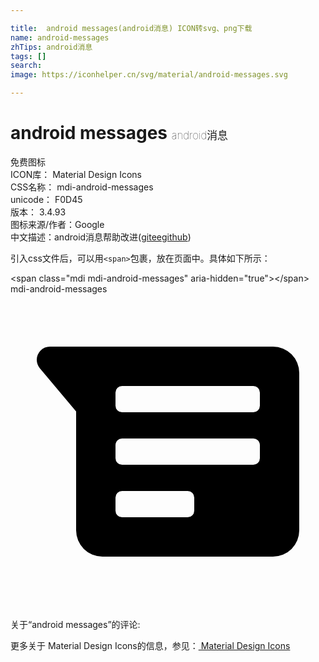 ```yaml
---

title:  android messages(android消息) ICON转svg、png下载
name: android-messages
zhTips: android消息
tags: []
search: 
image: https://iconhelper.cn/svg/material/android-messages.svg

---
```


# android messages  <small style="font-size: 60%;font-weight: 100">android消息</small>


<div class="detail-page">
<p>
<span><span class="badge-success badge">免费图标</span> </span>
<br/>
<span>
ICON库：
<span class="badge-secondary badge">Material Design Icons</span> 
</span>
<br/>
<span>
CSS名称：
<span class="badge-secondary badge">mdi-android-messages</span> 
</span>
<br/>
<span>
unicode：
<span class="badge-secondary badge">F0D45</span> 
<copy-btn content='F0D45' btn-title=""></copy-btn>
<copy-btn :content='String.fromCodePoint(parseInt("F0D45", 16))' btn-title="复制U"></copy-btn>
</span>
<br/>
<span>
版本：
<span class="badge-secondary badge">3.4.93</span> 
</span>
<br/>
<span>图标来源/作者：<span class="badge-light badge">Google</span></span> 
<br/>
<span class="zh-detail">中文描述：<span class="badge-primary badge">android消息</span><span class="help-link"><span>帮助改进</span>(<a href="https://gitee.com/liuwave/icon-helper/edit/master/json/material/android-messages.json" target="_blank" rel="noopener noreferrer">gitee</a><a href="https://github.com/liuwave/icon-helper/edit/master/json/material/android-messages.json" target="_blank" rel="noopener noreferrer">github</a></span>)</span><br/>
</p>
</div>
<div class="alert alert-dark">
  <i class="mdi mdi-android-messages mdi-48px"></i>
  <i class="mdi mdi-android-messages mdi-36px"></i>
  <i class="mdi mdi-android-messages mdi-24px"></i>
  <i class="mdi mdi-android-messages mdi-18px"></i>
</div>
<div>
  <p>引入css文件后，可以用<code>&lt;span&gt;</code>包裹，放在页面中。具体如下所示：    
  </p>
  <div class="alert alert-primary" style="font-size: 14px">
    &lt;span class="mdi mdi-android-messages" aria-hidden="true"&gt;&lt;/span&gt;
    <copy-btn content='<span class="mdi mdi-android-messages" aria-hidden="true"></span>'></copy-btn>
  </div>
  <div class="alert alert-secondary">
    <i class="mdi mdi-android-messages"
    style="font-size: 24px"
    aria-hidden="true"></i> mdi-android-messages
    <copy-btn content="mdi-android-messages" btn-title="复制图标名称"></copy-btn>
  </div>
</div>
<div id="svg" class="svg-wrap">
<svg xmlns="http://www.w3.org/2000/svg" viewBox="0 0 24 24"><path d="M20,20H7A2,2 0 0,1 5,18V8.94L2.23,5.64C2.09,5.47 2,5.24 2,5A1,1 0 0,1 3,4H20A2,2 0 0,1 22,6V18A2,2 0 0,1 20,20M8.5,7A0.5,0.5 0 0,0 8,7.5V8.5A0.5,0.5 0 0,0 8.5,9H18.5A0.5,0.5 0 0,0 19,8.5V7.5A0.5,0.5 0 0,0 18.5,7H8.5M8.5,11A0.5,0.5 0 0,0 8,11.5V12.5A0.5,0.5 0 0,0 8.5,13H18.5A0.5,0.5 0 0,0 19,12.5V11.5A0.5,0.5 0 0,0 18.5,11H8.5M8.5,15A0.5,0.5 0 0,0 8,15.5V16.5A0.5,0.5 0 0,0 8.5,17H13.5A0.5,0.5 0 0,0 14,16.5V15.5A0.5,0.5 0 0,0 13.5,15H8.5Z" /></svg>
</div>
<detail full-name='mdi-android-messages'></detail>
<div>
<p>关于“android messages”的评论:</p>
</div>
<Vssue title="关于“android messages”的评论" ></Vssue>    
<div><p>更多关于 Material Design Icons的信息，参见：<a target="_blank" href="https://iconhelper.cn/material.html"> Material Design Icons</a>
</p></div>

